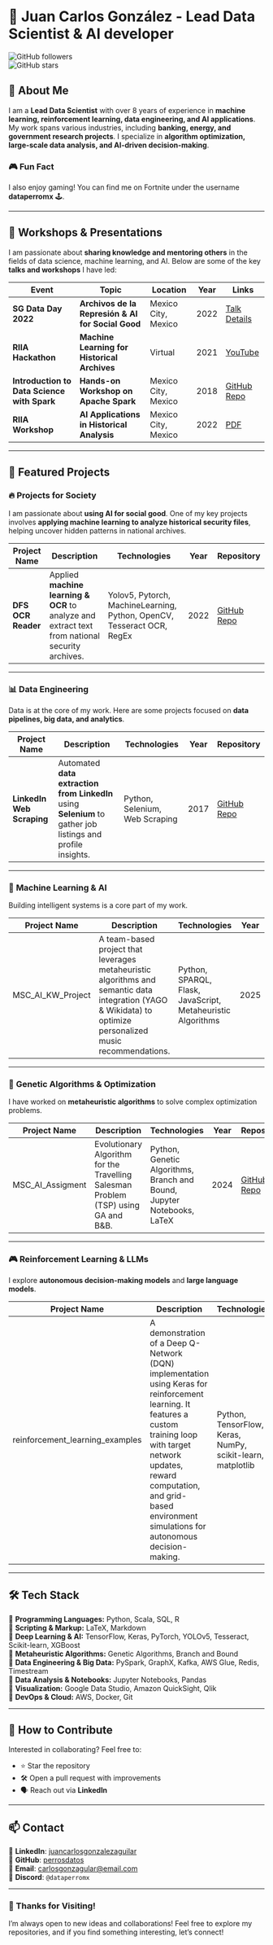 # 🚀 Juan Carlos González - Lead Data Scientist & AI developer  
![GitHub followers](https://img.shields.io/github/followers/perrosdatos?style=social)  
![GitHub stars](https://img.shields.io/github/stars/perrosdatos?style=social)  

## 👋 About Me  
I am a **Lead Data Scientist** with over 8 years of experience in **machine learning, reinforcement learning, data engineering, and AI applications**. My work spans various industries, including **banking, energy, and government research projects**. I specialize in **algorithm optimization, large-scale data analysis, and AI-driven decision-making**.  

### 🎮 Fun Fact  
I also enjoy gaming! You can find me on Fortnite under the username **dataperromx** 🕹️.  

---

## 🎤 Workshops & Presentations  

I am passionate about **sharing knowledge and mentoring others** in the fields of data science, machine learning, and AI. Below are some of the key **talks and workshops** I have led:

| Event | Topic | Location | Year | Links |
|-------------|-------------|-------------|------|------------|
| **SG Data Day 2022** | **Archivos de la Represión & AI for Social Good** | Mexico City, Mexico | 2022 | [Talk Details](https://sg.com.mx/dataday/sessions/2022/b5/) |
| **RIIA Hackathon** | **Machine Learning for Historical Archives** | Virtual | 2021 | [YouTube](https://www.youtube.com/watch?v=lY4FXun04Uc) |
| **Introduction to Data Science with Spark** | **Hands-on Workshop on Apache Spark** | Mexico City, Mexico | 2018 | [GitHub Repo](https://github.com/perrosdatos/fast_introduction_to_spark) |
| **RIIA Workshop** | **AI Applications in Historical Analysis** | Mexico City, Mexico | 2022 | [PDF](https://github.com/perrosdatos/docs/presentation_archivos_represion_riia.pdf) |

---

## 📂 Featured Projects  

### 🔥 **Projects for Society**  
I am passionate about **using AI for social good**. One of my key projects involves **applying machine learning to analyze historical security files**, helping uncover hidden patterns in national archives.  

| Project Name | Description | Technologies | Year | Repository |
|-------------|-------------|-------------|------|------------|
| **DFS OCR Reader** | Applied **machine learning & OCR** to analyze and extract text from national security archives. | Yolov5, Pytorch, MachineLearning, Python, OpenCV, Tesseract OCR, RegEx | 2022 | [GitHub Repo](https://github.com/perrosdatos/files_dfs_ocr_reader) |
<!--
| **Justice AI** | AI-driven approach to identify missing persons through **image processing & NLP**. | Python, NLP, TensorFlow, OpenCV | 2023 | *Coming Soon* |
| **Predictive Policing** | Analyzed criminal activity trends using **time-series forecasting & reinforcement learning**. | Python, TensorFlow, Time-Series | 2022 | *Coming Soon* |
-->
---

### 📊 **Data Engineering**  
Data is at the core of my work. Here are some projects focused on **data pipelines, big data, and analytics**.

| Project Name | Description | Technologies | Year | Repository |
|-------------|-------------|-------------|------|------------|
| **LinkedIn Web Scraping** | Automated **data extraction from LinkedIn** using **Selenium** to gather job listings and profile insights. | Python, Selenium, Web Scraping | 2017 | [GitHub Repo](https://github.com/perrosdatos/web_scraping_linkedin) |

<!--| **Real-Time Data Pipelines** | Built scalable **ETL processes** for high-frequency financial transactions. | AWS, Kafka, Spark, SQL | 2024 | *Coming Soon* |
| **Large-Scale Data Storage Optimization** | Improved **database performance** for handling billions of records. | PostgreSQL, Redis, AWS Timestream | 2023 | *Coming Soon* |
-->
---

### 🤖 **Machine Learning & AI**  
Building intelligent systems is a core part of my work.

| Project Name       | Description                                                                                                                                         | Technologies                                   | Year | Repository                                                        |
|--------------------|-----------------------------------------------------------------------------------------------------------------------------------------------------|------------------------------------------------|------|-------------------------------------------------------------------|
| MSC_AI_KW_Project  | A team-based project that leverages metaheuristic algorithms and semantic data integration (YAGO & Wikidata) to optimize personalized music recommendations. | Python, SPARQL, Flask, JavaScript, Metaheuristic Algorithms | 2025 | [GitHub Repo](https://github.com/perrosdatos/msc_ai_kw_project) |


<!--| **Customer Churn Prediction** | Developed predictive models to reduce churn in financial services. | Python, XGBoost, Scikit-learn | 2024 | *Coming Soon* |
| **Graph-Based Customer Segmentation** | Applied **graph inference techniques** for customer profiling. | NetworkX, Scikit-learn | 2023 | *Coming Soon* |
-->
---

### 🧬 **Genetic Algorithms & Optimization**  
I have worked on **metaheuristic algorithms** to solve complex optimization problems.

| Project Name       | Description                                                                                                              | Technologies                                               | Year | Repository                                                        |
|--------------------|--------------------------------------------------------------------------------------------------------------------------|------------------------------------------------------------|------|-------------------------------------------------------------------|
| MSC_AI_Assigment   | Evolutionary Algorithm for the Travelling Salesman Problem (TSP) using GA and B&B.        | Python, Genetic Algorithms, Branch and Bound, Jupyter Notebooks, LaTeX | 2024 | [GitHub Repo](https://github.com/perrosdatos/msc_ai_assigment) |

<!--| **Genetic Algorithm for Scheduling** | Used **evolutionary computation** to optimize workforce scheduling. | Python, DEAP, NumPy | 2022 | *Coming Soon* |
| **Hyperparameter Tuning with GA** | Optimized ML models using genetic algorithms. | Python, Scikit-learn, DEAP | 2021 | *Coming Soon* |
-->
---

### 🎮 **Reinforcement Learning & LLMs**  
I explore **autonomous decision-making models** and **large language models**.

| Project Name | Description | Technologies | Year | Repository |
|-------------|-------------|-------------|------|------------|
| reinforcement_learning_examples | A demonstration of a Deep Q-Network (DQN) implementation using Keras for reinforcement learning. It features a custom training loop with target network updates, reward computation, and grid-based environment simulations for autonomous decision-making. | Python, TensorFlow, Keras, NumPy, scikit-learn, matplotlib | 2018 | [GitHub Repo](https://github.com/perrosdatos/reinforcement_learning_examples) |

<!--
| **RL for Energy Optimization** | Applied **Deep Q-Learning** to optimize energy grid usage. | TensorFlow, RLlib | 2023 | *Coming Soon* |
| **Custom LLM for Financial Analysis** | Developed a domain-specific **large language model** for financial insights. | Python, Hugging Face, PyTorch | 2024 | *Coming Soon* |
-->
---

## 🛠️ Tech Stack  
🔹 **Programming Languages:** Python, Scala, SQL, R  
🔹 **Scripting & Markup:** LaTeX, Markdown  
🔹 **Deep Learning & AI:** TensorFlow, Keras, PyTorch, YOLOv5, Tesseract, Scikit-learn, XGBoost  
🔹 **Metaheuristic Algorithms:** Genetic Algorithms, Branch and Bound  
🔹 **Data Engineering & Big Data:** PySpark, GraphX, Kafka, AWS Glue, Redis, Timestream  
🔹 **Data Analysis & Notebooks:** Jupyter Notebooks, Pandas  
🔹 **Visualization:** Google Data Studio, Amazon QuickSight, Qlik  
🔹 **DevOps & Cloud:** AWS, Docker, Git


---

## 🤝 How to Contribute  
Interested in collaborating? Feel free to:
- ⭐ Star the repository
- 🛠️ Open a pull request with improvements
- 🗣️ Reach out via **LinkedIn**

---

## 📫 Contact  
📌 **LinkedIn**: [juancarlosgonzalezaguilar](https://linkedin.com/in/juancarlosgonzaguilar)  
📌 **GitHub**: [perrosdatos](https://github.com/perrosdatos)  
📌 **Email**: [carlosgonzagular@email.com](mailto:carlosgonzagular@email.com?subject=Collaboration%20Inquiry&body=Hello%20Juan%2C%0D%0A%0D%0AI%20am%20interested%20in%20collaborating%20with%20you%20on%20a%20project.%20Please%20let%20me%20know%20if%20you%20are%20available%20to%20discuss.%0D%0A%0D%0ARegards,) <br/>
📌 **Discord**: `@dataperromx`  



---

### 🚀 Thanks for Visiting!  
I’m always open to new ideas and collaborations! Feel free to explore my repositories, and if you find something interesting, let’s connect!
